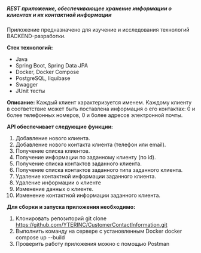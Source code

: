 <h5>REST приложение, обеспечивающее хранение информации о клиентах и их контактной информации </h5>

Приложение предназначено для изучение и исследования технологий BACKEND-разработки.

<b>Стек технологий: </b>
- Java 
- Spring Boot, Spring Data JPA
- Docker, Docker Compose
- PostgreSQL, liquibase
- Swagger
- JUnit тесты

<b>Описание:</b>
Каждый клиент характеризуется именем. 
Каждому клиенту в соответствие может быть поставлена информация о его контактах: 0 и более телефонных номеров, 0 и более адресов электронной почты.

<b>API обеспечивает следующие функции:</b>
1. Добавление нового клиента.
2. Добавление нового контакта клиента (телефон или email).
3. Получение списка клиентов.
4. Получение информации по заданному клиенту (по id).
5. Получение списка контактов заданного клиента.
6. Получение списка контактов заданного типа заданного клиента.
7. Удаление контактной информации заданного клиента.
8. Удаление информации о клиенте
9. Изменение данных о клиенте.
10. Изменение контактной информации заданного клиента.

<b>Для сборки и запуска приложения необходимо:</b>
1. Клонировать репозиторий
   git clone https://github.com/YTERINC/CustomerContactInformation.git
2. Выполнить команду на сервере с установленным Docker
   docker compose up --build
3. Проверить работу приложения можно с помощью Postman
